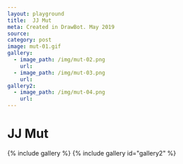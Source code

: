 ```yaml
---
layout: playground
title:  JJ Mut
meta: Created in DrawBot. May 2019
source: 
category: post
image: mut-01.gif
gallery:
  - image_path: /img/mut-02.png
    url: 
  - image_path: /img/mut-03.png
    url:
gallery2:
  - image_path: /img/mut-04.png
    url: 
---
```


# JJ Mut
{% include gallery %}
{% include gallery id="gallery2" %}




